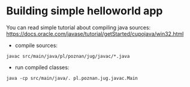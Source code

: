 # Building simple helloworld app

You can read simple tutorial about compiling java sources: 
https://docs.oracle.com/javase/tutorial/getStarted/cupojava/win32.html

* compile sources:

`javac src/main/java/pl/poznan/jug/javac/*.java`

* run compiled classes:

`java -cp src/main/java/. pl.poznan.jug.javac.Main`
